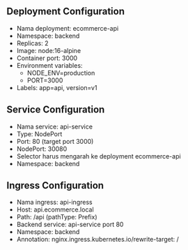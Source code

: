 ## Deployment Configuration

- Nama deployment: ecommerce-api
- Namespace: backend
- Replicas: 2
- Image: node:16-alpine
- Container port: 3000
- Environment variables:
  - NODE_ENV=production
  - PORT=3000
- Labels: app=api, version=v1

## Service Configuration

- Nama service: api-service
- Type: NodePort
- Port: 80 (target port 3000)
- NodePort: 30080
- Selector harus mengarah ke deployment ecommerce-api
- Namespace: backend

## Ingress Configuration

- Nama ingress: api-ingress
- Host: api.ecommerce.local
- Path: /api (pathType: Prefix)
- Backend service: api-service port 80
- Namespace: backend
- Annotation: nginx.ingress.kubernetes.io/rewrite-target: /
